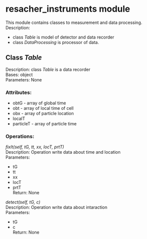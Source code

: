 # resacher_instruments module
This module contains classes to measurement and data processing.  
Description:
  - class *Table* is model of detector and data recorder
  - class *DataProcessing* is processor of data.  
  
## Class *Table*
Description: class *Table* is a data recorder  
Bases: object    
Parameters:	None  

### Attributes: 
  - obtG - array of global time
  - obt - array of local time of cell
  - obx - array of particle location
  - localT 
  - particleT - array of particle time

### Operations:  
*fixIt(self, tG, tt, xx, locT, prtT)*  
Description: Operation write data about time and location  
Parameters:  
- tG
- tt
- xx
- locT
- prtT  
Return: None

*detect(self, tG, c)*  
Description: Operation write data about intaraction  
Parameters:  
- tG
- c  
Return: None
